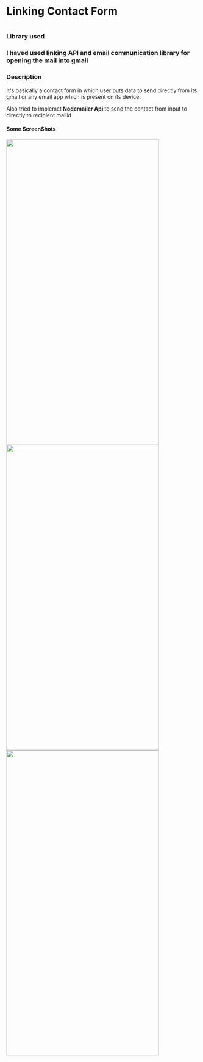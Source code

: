 <h1>Linking Contact Form<h1>
<h3>Library used<h3>
<p>I haved used linking API and email communication library for opening the mail into gmail</p>
<h3>Description</h3>
<p>It's basically a contact form in which user puts data to send directly from its gmail or any email app which is present on its device.</p>
<p>Also tried to implemet <b>Nodemailer Api</b> to send the contact from input to directly to recipient mailid </p>
<h4>Some ScreenShots</h4>
<img src="screenshots/a.jpg" width="400" height="800"/>
<img src="screenshots/b.jpg" width="400" height="800"/>
<img src="screenshots/c.jpg" width="400" height="800"/>

